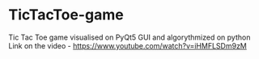 # TicTacToe-game
Tic Tac Toe game visualised on PyQt5 GUI and algorythmized on python
Link on the video - https://www.youtube.com/watch?v=iHMFLSDm9zM
